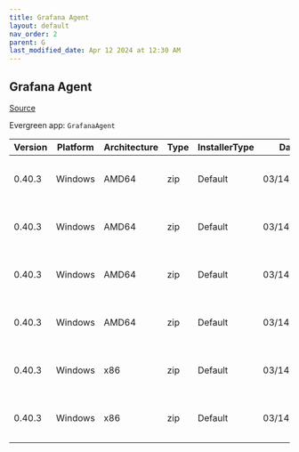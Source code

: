 ```yaml
---
title: Grafana Agent
layout: default
nav_order: 2
parent: G
last_modified_date: Apr 12 2024 at 12:30 AM
---
```


## Grafana Agent

[Source](https://grafana.com/docs/agent/)

Evergreen app: `GrafanaAgent`

| Version | Platform | Architecture | Type | InstallerType | Date       | Size     | URI                                                                                                                                                                                                    |
| ------- | -------- | ------------ | ---- | ------------- | ---------- | -------- | ------------------------------------------------------------------------------------------------------------------------------------------------------------------------------------------------------ |
| 0.40.3  | Windows  | AMD64        | zip  | Default       | 03/14/2024 | 58918193 | [https://github.com/grafana/agent/releases/download/v0.40.3/grafana-agent-freebsd-amd64.zip](https://github.com/grafana/agent/releases/download/v0.40.3/grafana-agent-freebsd-amd64.zip)               |
| 0.40.3  | Windows  | AMD64        | zip  | Default       | 03/14/2024 | 60963595 | [https://github.com/grafana/agent/releases/download/v0.40.3/grafana-agent-windows-amd64.exe.zip](https://github.com/grafana/agent/releases/download/v0.40.3/grafana-agent-windows-amd64.exe.zip)       |
| 0.40.3  | Windows  | AMD64        | zip  | Default       | 03/14/2024 | 51718312 | [https://github.com/grafana/agent/releases/download/v0.40.3/grafana-agentctl-freebsd-amd64.zip](https://github.com/grafana/agent/releases/download/v0.40.3/grafana-agentctl-freebsd-amd64.zip)         |
| 0.40.3  | Windows  | AMD64        | zip  | Default       | 03/14/2024 | 53592263 | [https://github.com/grafana/agent/releases/download/v0.40.3/grafana-agentctl-windows-amd64.exe.zip](https://github.com/grafana/agent/releases/download/v0.40.3/grafana-agentctl-windows-amd64.exe.zip) |
| 0.40.3  | Windows  | x86          | zip  | Default       | 03/14/2024 | 60375668 | [https://github.com/grafana/agent/releases/download/v0.40.3/grafana-agent-flow-installer.exe.zip](https://github.com/grafana/agent/releases/download/v0.40.3/grafana-agent-flow-installer.exe.zip)     |
| 0.40.3  | Windows  | x86          | zip  | Default       | 03/14/2024 | 59635266 | [https://github.com/grafana/agent/releases/download/v0.40.3/grafana-agent-installer.exe.zip](https://github.com/grafana/agent/releases/download/v0.40.3/grafana-agent-installer.exe.zip)               |
